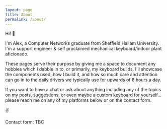 ```yaml
---
layout: page
title: About
permalink: /about/
---
```


Hi! 👋

I'm Alex, a Computer Networks graduate from Sheffield Hallam University. I'm a support engineer & self proclaimed mechanical keyboard/indoor plant aficionado.

These pages serve their purpose by giving me a space to document any hobbies which I dabble in to, or primarily, my keyboard builds. I'll showcase the components used, how I build it, and how so much care and attention can go in to the daily drivers we typically use for upwards of 8 hours a day.

If you want to have a chat or ask about anything including any of the topics on my posts, suggestions, or even maybe a custom keyboard for yourself... please reach me on any of my platforms below or on the contact form.

✌

Contact form:
TBC
